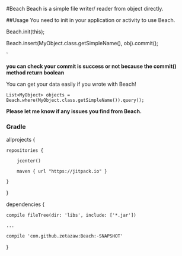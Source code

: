 #Beach
Beach is a simple file writer/ reader from object directly.

##Usage
You need to init in your application or activity to use Beach.


Beach.init(this);

Beach.insert(MyObject.class.getSimpleName(), obj).commit();


`

__you can check your commit is success or not because the commit() method return boolean__


You can get your data easily if you wrote with Beach!

`
List<MyObject> objects = Beach.where(MyObject.class.getSimpleName()).query();
`


__Please let me know if any issues you find from Beach.__


### Gradle


allprojects {

    repositories {
    
        jcenter()
        
        maven { url "https://jitpack.io" }
        
    }
    
}

dependencies {

    compile fileTree(dir: 'libs', include: ['*.jar'])
    
    ...
    
    compile 'com.github.zetazaw:Beach:-SNAPSHOT'

}

